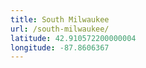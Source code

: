 ```yaml
---
title: South Milwaukee
url: /south-milwaukee/
latitude: 42.910572200000004
longitude: -87.8606367
---
```

